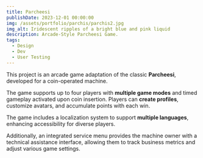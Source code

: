```yaml
---
title: Parcheesi
publishDate: 2023-12-01 00:00:00
img: /assets/portfolio/parchis/parchis2.jpg
img_alt: Iridescent ripples of a bright blue and pink liquid
description: Arcade-Style Parcheesi Game.
tags:
  - Design
  - Dev
  - User Testing
---
```


This project is an arcade game adaptation of the classic **Parcheesi**, developed for a coin-operated machine. 

The game supports up to four players with **multiple game modes** and timed gameplay activated upon coin insertion. 
Players can **create profiles**, customize avatars, and accumulate points with each win. 

The game includes a localization system to support **multiple languages**, enhancing accessibility for diverse players. 

Additionally, an integrated service menu provides the machine owner with a technical assistance interface, allowing them to track business metrics and adjust various game settings.

